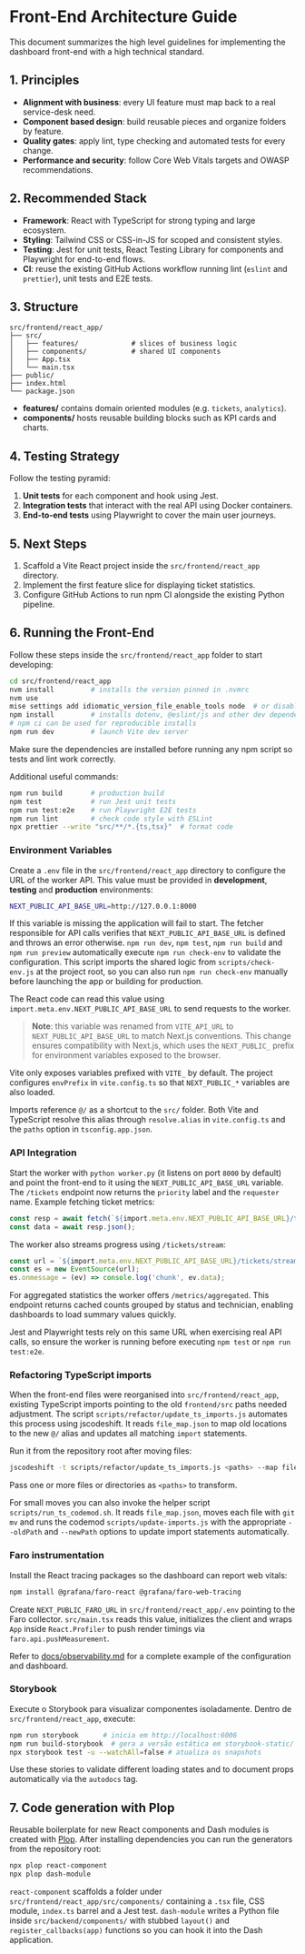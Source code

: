 # Front-End Architecture Guide

This document summarizes the high level guidelines for implementing the dashboard front-end with a high technical standard.

## 1. Principles

- **Alignment with business**: every UI feature must map back to a real service-desk need.
- **Component based design**: build reusable pieces and organize folders by feature.
- **Quality gates**: apply lint, type checking and automated tests for every change.
- **Performance and security**: follow Core Web Vitals targets and OWASP recommendations.

## 2. Recommended Stack

- **Framework**: React with TypeScript for strong typing and large ecosystem.
- **Styling**: Tailwind CSS or CSS-in-JS for scoped and consistent styles.
- **Testing**: Jest for unit tests, React Testing Library for components and Playwright for end-to-end flows.
- **CI**: reuse the existing GitHub Actions workflow running lint (`eslint` and `prettier`), unit tests and E2E tests.

## 3. Structure

```text
src/frontend/react_app/
├── src/
│   ├── features/             # slices of business logic
│   ├── components/           # shared UI components
│   ├── App.tsx
│   └── main.tsx
├── public/
├── index.html
└── package.json
```

- **features/** contains domain oriented modules (e.g. `tickets`, `analytics`).
- **components/** hosts reusable building blocks such as KPI cards and charts.

## 4. Testing Strategy

Follow the testing pyramid:

1. **Unit tests** for each component and hook using Jest.
2. **Integration tests** that interact with the real API using Docker containers.
3. **End-to-end tests** using Playwright to cover the main user journeys.

## 5. Next Steps

1. Scaffold a Vite React project inside the `src/frontend/react_app` directory.
2. Implement the first feature slice for displaying ticket statistics.
3. Configure GitHub Actions to run npm CI alongside the existing Python pipeline.

## 6. Running the Front-End

Follow these steps inside the `src/frontend/react_app` folder to start developing:

```bash
cd src/frontend/react_app
nvm install         # installs the version pinned in .nvmrc
nvm use
mise settings add idiomatic_version_file_enable_tools node  # or disable idiomatic files
npm install         # installs dotenv, @eslint/js and other dev dependencies
# npm ci can be used for reproducible installs
npm run dev         # launch Vite dev server
```

Make sure the dependencies are installed before running any npm script so tests
and lint work correctly.

Additional useful commands:

```bash
npm run build       # production build
npm test            # run Jest unit tests
npm run test:e2e    # run Playwright E2E tests
npm run lint        # check code style with ESLint
npx prettier --write "src/**/*.{ts,tsx}"  # format code
```

### Environment Variables

Create a `.env` file in the `src/frontend/react_app` directory to configure the URL of the worker API. This value must be provided in **development**, **testing** and **production** environments:

```bash
NEXT_PUBLIC_API_BASE_URL=http://127.0.0.1:8000
```

If this variable is missing the application will fail to start. The fetcher
responsible for API calls verifies that `NEXT_PUBLIC_API_BASE_URL` is defined
 and throws an error otherwise. `npm run dev`, `npm test`, `npm run build` and
 `npm run preview` automatically execute `npm run check-env` to validate the
 configuration. This script imports the shared logic from `scripts/check-env.js`
 at the project root, so you can also run `npm run check-env` manually before
 launching the app or building for production.

The React code can read this value using `import.meta.env.NEXT_PUBLIC_API_BASE_URL` to send requests to the worker.

> **Note**: this variable was renamed from `VITE_API_URL` to `NEXT_PUBLIC_API_BASE_URL` to match Next.js conventions. This change ensures compatibility with Next.js, which uses the `NEXT_PUBLIC_` prefix for environment variables exposed to the browser.

Vite only exposes variables prefixed with `VITE_` by default. The project configures `envPrefix` in `vite.config.ts` so that `NEXT_PUBLIC_*` variables are also loaded.

Imports reference `@/` as a shortcut to the `src/` folder. Both Vite and TypeScript resolve this alias through `resolve.alias` in `vite.config.ts` and the `paths` option in `tsconfig.app.json`.

### API Integration

Start the worker with `python worker.py` (it listens on port `8000` by default) and point the front-end to it using the `NEXT_PUBLIC_API_BASE_URL` variable. The `/tickets` endpoint now returns the `priority` label and the `requester` name. Example fetching ticket metrics:

```ts
const resp = await fetch(`${import.meta.env.NEXT_PUBLIC_API_BASE_URL}/tickets/metrics`);
const data = await resp.json();
```

The worker also streams progress using `/tickets/stream`:

```ts
const url = `${import.meta.env.NEXT_PUBLIC_API_BASE_URL}/tickets/stream`;
const es = new EventSource(url);
es.onmessage = (ev) => console.log('chunk', ev.data);
```

For aggregated statistics the worker offers `/metrics/aggregated`. This endpoint
returns cached counts grouped by status and technician, enabling dashboards to
load summary values quickly.

Jest and Playwright tests rely on this same URL when exercising real API calls, so ensure the worker is running before executing `npm test` or `npm run test:e2e`.

### Refactoring TypeScript imports

When the front-end files were reorganised into `src/frontend/react_app`, existing TypeScript imports pointing to the old `frontend/src` paths needed adjustment. The script `scripts/refactor/update_ts_imports.js` automates this process using jscodeshift. It reads `file_map.json` to map old locations to the new `@/` alias and updates all matching `import` statements.

Run it from the repository root after moving files:

```bash
jscodeshift -t scripts/refactor/update_ts_imports.js <paths> --map file_map.json
```

Pass one or more files or directories as `<paths>` to transform.

For small moves you can also invoke the helper script `scripts/run_ts_codemod.sh`.
It reads `file_map.json`, moves each file with `git mv` and runs the codemod
`scripts/update-imports.js` with the appropriate `--oldPath` and `--newPath`
options to update import statements automatically.


### Faro instrumentation

Install the React tracing packages so the dashboard can report web vitals:

```bash
npm install @grafana/faro-react @grafana/faro-web-tracing
```

Create `NEXT_PUBLIC_FARO_URL` in `src/frontend/react_app/.env` pointing to the
Faro collector. `src/main.tsx` reads this value, initializes the client and
wraps `App` inside `React.Profiler` to push render timings via
`faro.api.pushMeasurement`.

Refer to [docs/observability.md](observability.md) for a complete example of
the configuration and dashboard.

### Storybook

Execute o Storybook para visualizar componentes isoladamente. Dentro de
`src/frontend/react_app`, execute:

```bash
npm run storybook      # inicia em http://localhost:6006
npm run build-storybook  # gera a versão estática em storybook-static/
npx storybook test -u --watchAll=false # atualiza os snapshots
```

Use these stories to validate different loading states and to document props
automatically via the `autodocs` tag.

## 7. Code generation with Plop

Reusable boilerplate for new React components and Dash modules is created with
[Plop](https://plopjs.com/). After installing dependencies you can run the
generators from the repository root:

```bash
npx plop react-component
npx plop dash-module
```

`react-component` scaffolds a folder under
`src/frontend/react_app/src/components/` containing a `.tsx` file, CSS module,
`index.ts` barrel and a Jest test. `dash-module` writes a Python file inside
`src/backend/components/` with stubbed `layout()` and `register_callbacks(app)`
functions so you can hook it into the Dash application.
